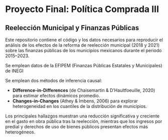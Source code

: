 # Proyecto Final: Política Comprada III
## Reelección Municipal y Finanzas Públicas 

Este repositorio contiene el código y los datos necesarios para reproducir el análisis de los efectos de la reforma de reelección municipal (2018 y 2021) sobre las finanzas públicas de los municipios mexicanos durante el periodo 2015–2023. 

Se emplean datos de la EFIPEM (Finanzas Públicas Estatales y Municipales) de INEGI

Se emplean dos métodos de inferencia causal:
- **Difference-in-Differences** (de Chaisemartin & D’Haultfoeuille, 2020) para estimar efectos dinámicos promedio.  
- **Changes‐in‐Changes** (Athey & Imbens, 2006) para explorar heterogeneidad en los cuantiles de la distribución de municipios.  

Los principales hallazgos muestran una reducción significativa y creciente en el gasto en obra pública tras la reelección, mientras que los ingresos por predial y derechos de uso de bienes públicos presentan efectos más heterogéneos.

